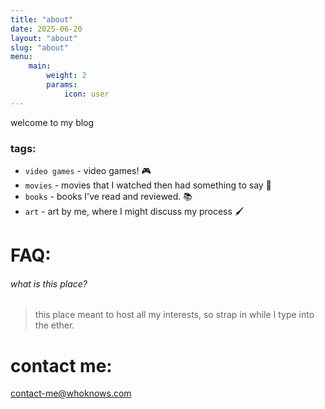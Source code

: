 ```yaml
---
title: "about"
date: 2025-06-20
layout: "about"
slug: "about"
menu:
    main:
        weight: 2
        params: 
            icon: user
---
```


welcome to my blog 

### tags:
* `video games` - video games! 🎮
* `movies` - movies that I watched then had something to say 🎥
* `books` - books I've read and reviewed. 📚
* `art` - art by me, where I might discuss my process 🖌️

# FAQ:
###### what is this place?
>this place meant to host all my interests, so strap in while I type into the ether.

# contact me:
contact-me@whoknows.com